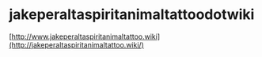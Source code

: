 # jakeperaltaspiritanimaltattoodotwiki
[http://www.jakeperaltaspiritanimaltattoo.wiki](http://jakeperaltaspiritanimaltattoo.wiki/)
